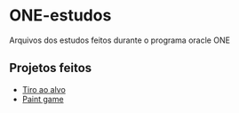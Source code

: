 # ONE-estudos
Arquivos dos estudos feitos durante o programa oracle ONE

## Projetos feitos
- [Tiro ao alvo](https://pedrohenrick777.github.io/ONE-estudos/logica-2/jogo.html)
- [Paint game](https://pedrohenrick777.github.io/ONE-estudos/logica-2/paint_game.html)
